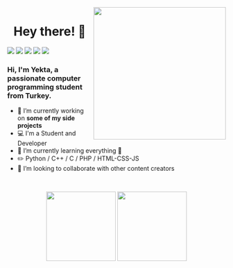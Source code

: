<img align="right" src="https://media.giphy.com/media/gjrYDwbjnK8x36xZIO/giphy.gif" width="305" />

<h1 align="center">Hey there! 👋</h1>

[<img src="https://img.icons8.com/bubbles/50/000000/gmail.png"/>](mailto:yusufaktn@outlook.com)
[<img src="https://img.icons8.com/bubbles/50/000000/linkedin.png"/>](https://www.linkedin.com/in/yusufaktan/)
[<img src="https://img.icons8.com/bubbles/50/000000/twitter.png"/>](https://twitter.com/aktnyusuf)
[<img src="https://img.icons8.com/bubbles/50/000000/instagram.png"/>](https://instagram.com/aktny)
[<img src="https://img.icons8.com/bubbles/50/000000/spotify.png"/>](https://open.spotify.com/user/pjk917o0ihnrig8uxjtpx6q2f?si=xXe5bC4PQSSG1gTuAu_HYg)


### Hi, I'm Yekta, a passionate computer programming student from Turkey.
- 🔭 I’m currently working on **some of my side projects**
- 💻 I'm a Student and Developer
- 🌱 I’m currently learning everything 🤣
- :pencil2: Python / C++ / C / PHP / HTML-CSS-JS
- 👯 I’m looking to collaborate with other content creators

<br>

<p align="center">
  <img height="160em" src="https://github-readme-stats-eight-theta.vercel.app/api?username=yusufaktan&show_icons=true&theme=dark&include_all_commits=true&count_private=true"/>
  <img height="160em" src="https://github-readme-stats-eight-theta.vercel.app/api/top-langs/?username=yusufaktan&layout=compact&langs_count=8&theme=dark"/>
</p>


